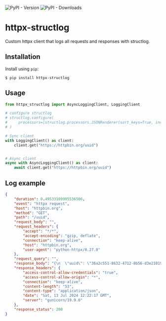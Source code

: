 ![PyPI - Version](https://img.shields.io/pypi/v/httpx-structlog)
![PyPI - Downloads](https://img.shields.io/pypi/dm/httpx-structlog)


# httpx-structlog

Сustom httpx client that logs all requests and responses with structlog.

## Installation

Install using `pip`:

```shell
$ pip install httpx-structlog
```

## Usage

```python
from httpx_structlog import AsyncLoggingClient, LoggingClient

# configure structlog
# structlog.configure(
#     processors=[structlog.processors.JSONRenderer(sort_keys=True, indent=4)]
# )

# Sync client
with LoggingClient() as client:
    client.get("https://httpbin.org/uuid")


# Async client
async with AsyncLoggingClient() as client:
    await client.get("https://httpbin.org/uuid")
```

## Log example

```json
{
    "duration": 0.49533109995536506,
    "event": "httpx request",
    "host": "httpbin.org",
    "method": "GET",
    "path": "/uuid",
    "request_body": "",
    "request_headers": {
        "accept": "*/*",
        "accept-encoding": "gzip, deflate",
        "connection": "keep-alive",
        "host": "httpbin.org",
        "user-agent": "python-httpx/0.27.0"
    },
    "request_query": "",
    "response_body": "{\n  \"uuid\": \"36a2c551-8632-4712-8b56-d3e21819c04e\"\n}\n",
    "response_headers": {
        "access-control-allow-credentials": "true",
        "access-control-allow-origin": "*",
        "connection": "keep-alive",
        "content-length": "53",
        "content-type": "application/json",
        "date": "Sat, 13 Jul 2024 12:22:17 GMT",
        "server": "gunicorn/19.9.0"
    },
    "response_status": 200
}
```

